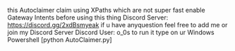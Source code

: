 this Autoclaimer claim using XPaths which are not super fast
enable Gateway Intents before using this thing
Discord Server: https://discord.gg/2xdBsmyeak
if u have anyquestion feel free to add me or join my Discord Server
Discord User: o_0s
to run it type on ur Windows Powershell [python AutoClaimer.py]
